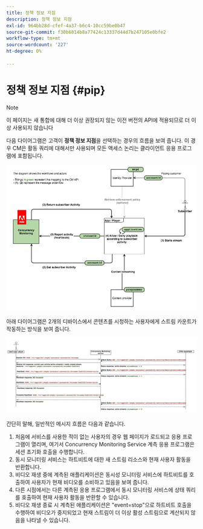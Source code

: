 ```yaml
---
title: 정책 정보 지점
description: 정책 정보 지점
exl-id: 964bb28d-cfef-4a37-b6c4-10cc59be0b47
source-git-commit: f30b6814b8a77424c13337d44d7b247105e0bfe2
workflow-type: tm+mt
source-wordcount: '227'
ht-degree: 0%

---
```


# 정책 정보 지점 {#pip}

>[!NOTE]
>
>이 페이지는 새 통합에 대해 더 이상 권장되지 않는 이전 버전의 API에 적용되므로 더 이상 사용되지 않습니다

다음 다이어그램은 고객이 **정책 정보 지점**&#x200B;을 선택하는 경우의 흐름을 보여 줍니다. 이 경우 CM은 활동 쿼리에 대해서만 사용되며 모든 액세스 논리는 클라이언트 응용 프로그램에 포함됩니다.

![](assets/pip-workflow.png)



아래 다이어그램은 2개의 디바이스에서 콘텐츠를 시청하는 사용자에게 스트림 카운트가 작동하는 방식을 보여 줍니다.

![](assets/pip-sequence.png)

간단히 말해, 일반적인 메시지 흐름은 다음과 같습니다.

1. 처음에 서비스를 사용한 적이 없는 사용자의 경우 웹 페이지가 로드되고 응용 프로그램이 열리며, 여기서 Concurrency Monitoring Service 계측 응용 프로그램은 세션 초기화 호출을 수행합니다.
1. 동시 모니터링 서비스는 하트비트에 대한 새 스트림 리소스와 현재 사용자 활동을 반환합니다.
1. 비디오 재생 중에 계측된 애플리케이션은 동시성 모니터링 서비스에 하트비트를 호출하여 사용자가 현재 비디오를 소비하고 있음을 보여 줍니다.
1. 다른 시점에서는 다른 계측된 응용 프로그램에서 동시 모니터링 서비스에 상태 쿼리를 호출하여 현재 사용자 활동을 반환할 수 있습니다.
1. 비디오 재생 종료 시 계측된 애플리케이션은 &quot;event=stop&quot;으로 하트비트 호출을 수행하여 비디오가 중지되었고 현재 스트림이 더 이상 활성 스트림으로 계산되지 않음을 나타낼 수 있습니다.
